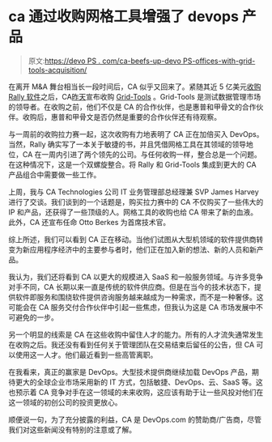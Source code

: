 # ca 通过收购网格工具增强了 devops 产品

> 原文:[https://devo PS . com/ca-beefs-up-devo PS-offices-with-grid-tools-acquisition/](https://devops.com/ca-beefs-up-devops-offerings-with-grid-tools-acquistion/)

在离开 M&A 舞台相当长一段时间后，CA 似乎又回来了。紧随其近 5 亿美元[收购 Rally 软件](http://investor.ca.com/releasedetail.cfm?ReleaseID=915130)之后，CA[昨天](http://investor.ca.com/releasedetail.cfm?ReleaseID=916489)宣布收购 [Grid-Tools](https://www.grid-tools.com/) 。Grid-Tools 是测试数据管理市场的领导者。在收购之前，他们不仅是 CA 的合作伙伴，也是惠普和甲骨文的合作伙伴。收购后，惠普和甲骨文是否仍然是重要的合作伙伴还有待观察。

与一周前的收购拉力赛一起，这次收购有力地表明了 CA 正在加倍买入 DevOps。当然，Rally 确实写了一本关于敏捷的书，并且凭借网格工具在其领域的领导地位，CA 在一周内引进了两个领先的公司。与任何收购一样，整合总是一个问题。在这种情况下，这是一个双螺旋整合。将 Rally 和 Grid-Tools 集成到更大的 CA 产品组合中需要做一些工作。

上周，我与 CA Technologies 公司 IT 业务管理部总经理兼 SVP James Harvey 进行了交谈。我们谈到的一个话题是，购买拉力赛中的 CA 不仅购买了一些伟大的 IP 和产品，还获得了一些顶级的人。网格工具的收购也给 CA 带来了新的血液。此外，CA 还宣布任命 Otto Berkes 为首席技术官。

综上所述，我们可以看到 CA 正在移动。当他们试图从大型机领域的软件提供商转变为新应用程序经济中的主要参与者时，他们正在加入新的想法、新的人员和新产品。

我认为，我们还将看到 CA 以更大的规模进入 SaaS 和一般服务领域。与许多竞争对手不同，CA 长期以来一直是传统的软件供应商。但是在当今的技术状态下，提供软件即服务和围绕软件提供咨询服务越来越成为一种需求，而不是一种奢侈。这可能会在 CA 服务交付合作伙伴中引起一些焦虑，但我认为这是 CA 市场发展中不可避免的一步。

另一个明显的线索是 CA 在这些收购中留住人才的能力。所有的人才流失通常发生在收购之后。我还没有看到任何关于管理团队在交易结束后留任的公告，但 CA 可以使用这一人才。他们最近看到一些高管离职。

在我看来，真正的赢家是 DevOps。大型技术提供商继续加载 DevOps 产品，期待更大的全球企业市场采用新的 IT 方式，包括敏捷、DevOps、云、SaaS 等。这也预示着 CA 竞争对手在这一领域的未来收购，这应该有助于让一些风投对他们在这一领域的初创公司的投资更放心。

顺便说一句，为了充分披露的利益，CA 是 DevOps.com 的赞助商/广告商，尽管我们对这些新闻没有特别的注意或了解。